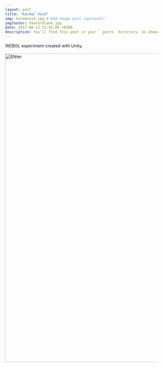 ```yaml
---
layout: post
title: "Karma/ Void"
img: karmavoid.jpg # Add image post (optional)
imgfooter: footerblank.jpg
date: 2017-08-13 12:55:00 +0300
description: You’ll find this post in your `_posts` directory. Go ahead and edit it and re-build the site to see your changes. # Add post description (optional)
---
```

WEBGL experiment created with Unity.
<br>
<br>
<a href="http://taniagonzaga.github.io/karmavoid/" target="_blank"><img border="0" alt="ENter" img src="../assets/img/karmavoid2.png" width="1020">
    
